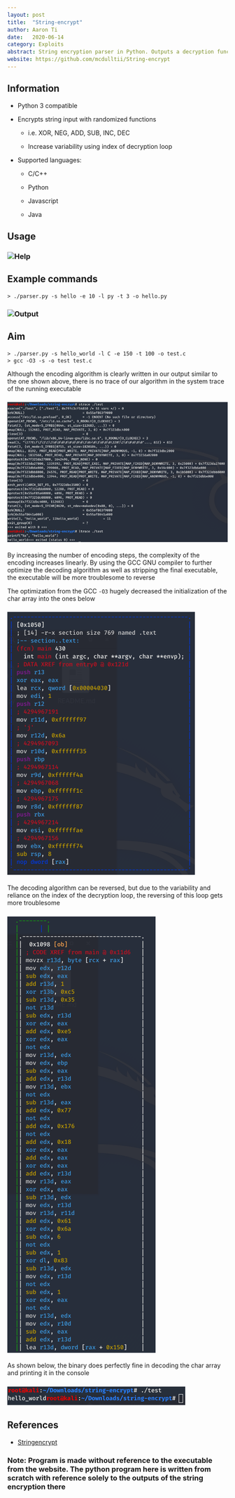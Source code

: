 ```yaml
---
layout: post
title:  "String-encrypt"
author: Aaron Ti
date:   2020-06-14
category: Exploits
abstract: String encryption parser in Python. Outputs a decryption function for encrypting an inputted string
website: https://github.com/mcdulltii/String-encrypt
---
```


## Information

- Python 3 compatible

- Encrypts string input with randomized functions

  - i.e. XOR, NEG, ADD, SUB, INC, DEC

  - Increase variability using index of decryption loop

- Supported languages:

  - C/C++

  - Python

  - Javascript

  - Java

## Usage

### ![Help](https://raw.githubusercontent.com/mcdulltii/String-encrypt/master/img/1.png)

## Example commands

```shell
> ./parser.py -s hello -e 10 -l py -t 3 -o hello.py
```

### ![Output](https://raw.githubusercontent.com/mcdulltii/String-encrypt/master/img/2.png)

## Aim

```shell
> ./parser.py -s hello_world -l C -e 150 -t 100 -o test.c
> gcc -O3 -s -o test test.c
```

Although the encoding algorithm is clearly written in our output similar to the one shown above, there is no trace of our algorithm in the system trace of the running executable

### ![Aim](https://raw.githubusercontent.com/mcdulltii/String-encrypt/master/img/systrace.png)

By increasing the number of encoding steps, the complexity of the encoding increases linearly. By using the GCC GNU compiler to further optimize the decoding algorithm as well as stripping the final executable, the executable will be more troublesome to reverse 

The optimization from the GCC `-O3` hugely decreased the initialization of the char array into the ones below

### ![Initialize](https://raw.githubusercontent.com/mcdulltii/String-encrypt/master/img/Initialization.png)

The decoding algorithm can be reversed, but due to the variability and reliance on the index of the decryption loop, the reversing of this loop gets more troublesome

### ![Encoding](https://raw.githubusercontent.com/mcdulltii/String-encrypt/master/img/Encoding.png)

As shown below, the binary does perfectly fine in decoding the char array and printing it in the console

### ![Running](https://raw.githubusercontent.com/mcdulltii/String-encrypt/master/img/Run.png)

## References

- [Stringencrypt](https://www.stringencrypt.com)

### Note: Program is made without reference to the executable from the website. The python program here is written from scratch with reference solely to the outputs of the string encryption there